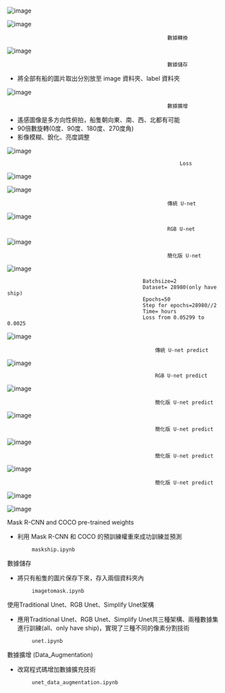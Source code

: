![image](https://github.com/03053020ITE/ship-detection/blob/master/7.PNG)

![image](https://github.com/03053020ITE/ship-detection/blob/master/1.PNG)

                                                        數據轉換

![image](https://github.com/03053020ITE/ship-detection/blob/master/2.PNG)

                                                        數據儲存
* 將全部有船的圖片取出分別放至 image 資料夾、label 資料夾

![image](https://github.com/03053020ITE/ship-detection/blob/master/3.PNG)

                                                        數據擴增
* 遙感圖像是多方向性俯拍，船隻朝向東、南、西、北都有可能
* 90倍數旋轉(0度、90度、180度、270度角)
* 影像模糊、銳化、亮度調整

![image](https://github.com/03053020ITE/ship-detection/blob/master/4.PNG)

                                                            Loss

![image](https://github.com/03053020ITE/ship-detection/blob/master/5.PNG)

![image](https://github.com/03053020ITE/ship-detection/blob/master/8.PNG)

                                                        傳統 U-net

![image](https://github.com/03053020ITE/ship-detection/blob/master/traditional%20unet%20image.PNG)

                                                        RGB U-net

![image](https://github.com/03053020ITE/ship-detection/blob/master/rgb%20unet%20image.PNG)

                                                        簡化版 U-net

![image](https://github.com/03053020ITE/ship-detection/blob/master/simplify%20unet%20image.PNG)

                                                Batchsize=2
                                                Dataset= 28980(only have ship)
                                                Epochs=50
                                                Step for epochs=28980//2
                                                Time= hours
                                                Loss from 0.05299 to 0.0025

![image](https://github.com/03053020ITE/ship-detection/blob/master/simplify%20unet%20train.PNG)

                                                    傳統 U-net predict

![image](https://github.com/03053020ITE/ship-detection/blob/master/6.PNG)

                                                    RGB U-net predict

![image](https://github.com/03053020ITE/ship-detection/blob/master/traditional%20unet%20prdeict%20image.PNG)

                                                    簡化版 U-net predict

![image](https://github.com/03053020ITE/ship-detection/blob/master/simplify%20unet%20prdeict%20image.PNG)

                                                    簡化版 U-net predict

![image](https://github.com/03053020ITE/ship-detection/blob/master/rgb%20unet%20prdeict%20image.PNG)

                                                    簡化版 U-net predict

![image](https://github.com/03053020ITE/ship-detection/blob/master/simplify%20unet%20prdeict%20image2.PNG)

                                                    簡化版 U-net predict
![image](https://github.com/03053020ITE/ship-detection/blob/master/simplify%20unet%20prdeict%20image3.PNG)


![image](https://github.com/03053020ITE/ship-detection/blob/master/abstract.PNG)

Mask R-CNN and COCO pre-trained weights
* 利用 Mask R-CNN 和 COCO 的預訓練權重來成功訓練並預測
```
        maskship.ipynb
```
數據儲存
* 將只有船隻的圖片保存下來，存入兩個資料夾內

```
        imagetomask.ipynb
```
使用Traditional Unet、RGB Unet、Simplify Unet架構
* 應用Traditional Unet、RGB Unet、Simplify Unet共三種架構、兩種數據集進行訓練(all、only have ship)，實現了三種不同的像素分割技術

```
        unet.ipynb
``` 

數據擴增 (Data_Augmentation)
* 改寫程式碼增加數據擴充技術

```
        unet_data_augmentation.ipynb
``` 
